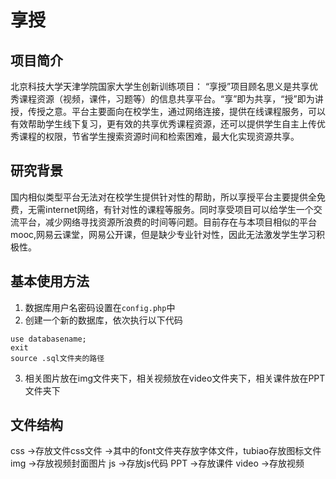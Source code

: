 # 享授
## 项目简介
北京科技大学天津学院国家大学生创新训练项目：
“享授”项目顾名思义是共享优秀课程资源（视频，课件，习题等）的信息共享平台。“享”即为共享，“授”即为讲授，传授之意。平台主要面向在校学生，通过网络连接，提供在线课程服务，可以有效帮助学生线下复习，更有效的共享优秀课程资源，还可以提供学生自主上传优秀课程的权限，节省学生搜索资源时间和检索困难，最大化实现资源共享。
## 研究背景
国内相似类型平台无法对在校学生提供针对性的帮助，所以享授平台主要提供全免费，无需internet网络，有针对性的课程等服务。同时享受项目可以给学生一个交流平台，减少网络寻找资源所浪费的时间等问题。目前存在与本项目相似的平台mooc,网易云课堂，网易公开课，但是缺少专业针对性，因此无法激发学生学习积极性。

## 基本使用方法
1. 数据库用户名密码设置在`config.php`中
2. 创建一个新的数据库，依次执行以下代码
```
use databasename;
exit
source .sql文件夹的路径
```
3. 相关图片放在img文件夹下，相关视频放在video文件夹下，相关课件放在PPT文件夹下
## 文件结构
css    ->存放文件css文件
       ->其中的font文件夹存放字体文件，tubiao存放图标文件
img    ->存放视频封面图片
js     ->存放js代码
PPT    ->存放课件
video  ->存放视频

